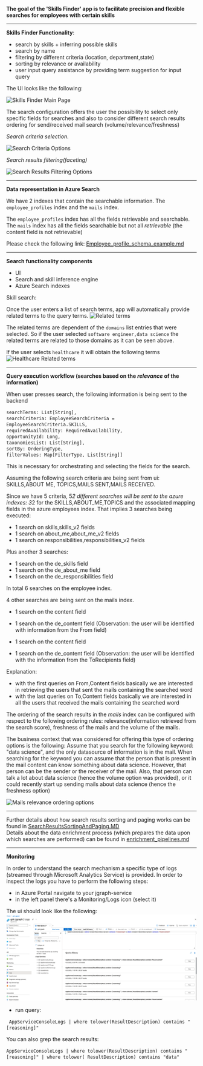 **The goal of the 'Skills Finder' app is to facilitate precision and flexible searches for employees with certain
skills**

------------

**Skills Finder Functionality**:

- search by skills + inferring possible skills
- search by name
- filtering by different criteria (location, department,state)
- sorting by relevance or availability
- user input query assistance by providing term suggestion for input query

The UI looks like the following:

![Skills Finder Main Page](./imgs/skills_finder_main_page.png "skills finder main page")

The search configuration offers the user the possibility to select only specific fields for searches and also to
consider different search results ordering for send/received mail search (volume/relevance/freshness)

*Search criteria selection.*

![Search Criteria Options](./imgs/search_criteria.png "search criteria")

*Search results filtering(faceting)*

![Search Results Filtering Options](./imgs/search_results_facets.png "search results filter")


------------

**Data representation in Azure Search**

We have 2 indexes that contain the searchable information. The ``employee_profiles`` index and the ``mails`` index.

The ``employee_profiles`` index has all the fields retrievable and searchable. The ``mails`` index has all the fields
searchable but not all _retrievable_ (the content field is not retrievable)

Please check the following link: [Employee_profile_schema_example.md](Employee_profile_schema_example.md)


------------
**Search functionality components**

- UI
- Search and skill inference engine
- Azure Search indexes

Skill search:

Once the user enters a list of search terms, app will automatically provide related terms to the query terms.
![Related terms](./imgs/related_terms.png "related terms")

The related terms are dependent of the ``domains`` list entries that were selected. So if the user
selected ``software engineer,data science`` the related terms are related to those domains as it can be seen above.

If the user selects ``healthcare`` it will obtain the following terms
![Healthcare Related terms](./imgs/healthcare_related_terms.png "related terms")


------------

**Query execution workflow (searches based on the _relevance_ of the information)**

When user presses search, the following information is being sent to the backend

```
searchTerms: List[String],
searchCriteria: EmployeeSearchCriteria = EmployeeSearchCriteria.SKILLS,
requiredAvailability: RequiredAvailability,
opportunityId: Long,
taxonomiesList: List[String],
sortBy: OrderingType,
filterValues: Map[FilterType, List[String]] 
```

This is necessary for orchestrating and selecting the fields for the search.

Assuming the following search criteria are being sent from ui: SKILLS,ABOUT ME, TOPICS,MAILS SENT,MAILS RECEIVED.

Since we have 5 criteria, 5*2 different searches will be sent to the azure indexes:
3*2 for the SKILLS,ABOUT_ME,TOPICS and the associated mapping fields in the azure employees index. That implies 3
searches being executed:

- 1 search on skills,skills_v2 fields
- 1 search on about_me,about_me_v2 fields
- 1 search on responsibilities,responsibilities_v2 fields

Plus another 3 searches:

- 1 search on the de_skills field
- 1 search on the de_about_me field
- 1 search on the de_responsibilities field

In total 6 searches on the employee index.

4 other searches are being sent on the mails index.

- 1 search on the content field
- 1 search on the de_content field
  (Observation: the user will be identified with information from the From field)

- 1 search on the content field
- 1 search on the de_content field
  (Observation: the user will be identified with the information from the ToRecipients field)

Explanation:

- with the first queries on From,Content fields basically we are interested in retrieving the users that sent the mails
  containing the searched word
- with the last queries on To,Content fields basically we are interested in all the users that received the mails
  containing the searched word

The ordering of the search results in the _mails_ index can be configured with respect to the following ordering rules:
relevance(information retrieved from the search score), freshness of the mails and the volume of the mails.

The business context that was considered for offering this type of ordering options is the following:
Assume that you search for the following keyword: "data science", and the only datasource of information is in the mail.
When searching for the keyword you can assume that the person that is present in the mail content can know something
about data science. However, that person can be the sender or the receiver of the mail. Also, that person can talk a lot
about data science (hence the volume option was provided), or it could recently start up sending mails about data
science (hence the freshness option)

![Mails relevance ordering options](./imgs/mails_search_settings.png "mails search settings")

------------

Further details about how search results sorting and paging works can be found in [SearchResultsSortingAndPaging.MD](./SearchResultsSortingAndPaging.MD)  
Details about the data enrichment process (which prepares the data upon which searches are performed) can be found in [enrichment_pipelines.md](./enrichment_pipelines.md)

------------

**Monitoring**

In order to understand the search mechanism a specific type of logs (streamed through Microsoft Analytics Service)
is provided.
In order to inspect the logs you have to perform the following steps:
- in Azure Portal navigate to your jgraph-service
- in the left panel there's a Monitoring/Logs icon (select it)
  

The ui should look like the following:
![Logging interface](./imgs/tracing.png "logging interface")


- run query:
```
 AppServiceConsoleLogs | where tolower(ResultDescription) contains "[reasoning]" 
```

You can also grep the search results:
```
AppServiceConsoleLogs | where tolower(ResultDescription) contains "[reasoning]" | where tolower( ResultDescription) contains "data"
```

